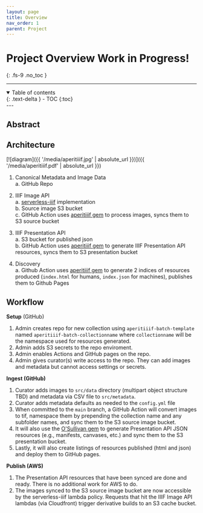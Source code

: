 ```yaml
---
layout: page
title: Overview
nav_order: 1
parent: Project
---
```

# Project Overview <span class="label label-purple">Work in Progress!</span>
{: .fs-9 .no_toc }

---
<details open markdown="block">
  <summary>
    Table of contents
  </summary>
  {: .text-delta }
- TOC
{:toc}
</details>
---

## Abstract


## Architecture

[![diagram]({{ '/media/aperitiiif.jpg' | absolute_url }})]({{ '/media/aperitiiif.pdf' | absolute_url }})

1. Canonical Metadata and Image Data  
a. GitHub Repo

2. IIIF Image API  
a. [serverless-iiif](https://github.com/samvera-labs/serverless-iiif) implementation    
b. Source image S3 bucket  
c. GitHub Action uses [aperitiiif gem](https://github.com/nyu-dss/aperitiiif) to process images, syncs them to S3 source bucket

3. IIIF Presentation API  
a. S3 bucket for published json  
b. GitHub Action uses [aperitiiif gem](https://github.com/nyu-dss/aperitiiif) to generate IIIF Presentation API resources, syncs them to S3 presentation bucket

4. Discovery  
a. Github Action uses [aperitiiif gem](https://github.com/nyu-dss/aperitiiif) to generate 2 indices of resources produced (`index.html` for humans, `index.json` for machines), publishes them to Github Pages

## Workflow

**Setup** (GitHub)
1. Admin creates repo for new collection using `aperitiiif-batch-template` named `aperitiiif-batch-collectionname` where `collectionname` will be the namespace used for resources generated.
2. Admin adds S3 secrets to the repo enviroment.
3. Admin enables Actions and GitHub pages on the repo.
4. Admin gives curator(s) write access to the repo. They can add images and metadata but cannot access settings or secrets.  

**Ingest (GitHub)**  
1. Curator adds images to `src/data` directory (multipart object structure TBD) and metadata via CSV file to `src/metadata`.
2. Curator adds metadata defaults as needed to the `config.yml` file
3. When committed to the `main` branch, a GitHub Action will convert images to tif, namespace them by prepending the collection name and any subfolder names, and sync them to the S3 source image bucket.
4. It will also use the [O'Sullivan gem](https://github.com/iiif-prezi/osullivan) to generate Presentation API JSON resources (e.g., manifests, canvases, etc.) and sync them to the S3 presentation bucket.
5. Lastly, it will also create listings of resources published (html and json) and deploy them to GitHub pages.

**Publish (AWS)**
1. The Presentation API resources that have been synced are done and ready. There is no additional work for AWS to do.
2. The images synced to the S3 source image bucket are now accessible by the serverless-iiif lambda policy. Requests that hit the IIIF Image API lambdas (via Cloudfront) trigger derivative builds to an S3 cache bucket.

